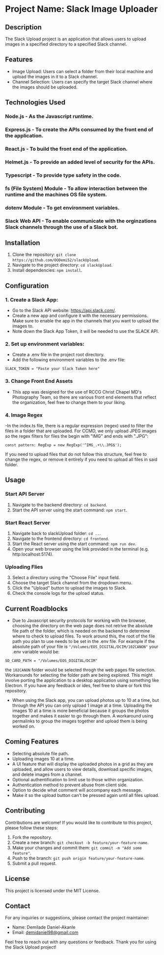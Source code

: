 # Project Name: Slack Image Uploader

## Description
The Slack Upload project is an application that allows users to upload images in a specified directory to a specified Slack channel.

## Features
- Image Upload: Users can select a folder from their local machine and upload the images in it to a Slack channel.
- Channel Selection: Users can specify the target Slack channel where the images should be uploaded.

## Technologies Used
### Node.js - As the Javascript runtime.
### Express.js - To create the APIs consumed by the front end of the application.
### React.js - To build the front end of the application.
### Helmet.js - To provide an added level of security for the APIs.
### Typescript - To provide type safety in the code.
### fs (File System) Module - To allow interaction between the runtime and the machines OS file system.
### dotenv Module - To get environment variables.
### Slack Web API - To enable communicate with the orginzations Slack channels through the use of a Slack bot.

## Installation
1. Clone the repository: ```git clone https://github.com/OODemi52/slackUpload```.
2. Navigate to the project directory: ```cd slackUpload```.
3. Install dependencies: ```npm install```.

## Configuration
### 1. Create a Slack App:
- Go to the Slack API website: https://api.slack.com/.
- Create a new app and configure it with the necessary permissions. Make sure to enable the app in the channels that you want to upload the images to.
- Note down the Slack App Token, it will be needed to use the SLACK API.

### 2. Set up environment variables:
- Create a .env file in the project root directory.
- Add the following environment variables to the .env file:

```
SLACK_TOKEN = "Paste your Slack Token here"
```
### 3. Change Front End Assets
- This app was designed for the use of RCCG Christ Chapel MD's Photography Team, so there are various front end elements that reflect the organization, feel free to change them to your liking.

### 4. Image Regex
-In the index.ts file, there is a regular expression (regex) used to filter the files in a folder that are uploaded. For CCMD, we only upload JPEG images so the regex filters for files the begin with "IMG" and ends with ".JPG": 
```
const pattern: RegExp = new RegExp('^IMG_.+\\.JPG$');
```
If you need to upload files that do not follow this structure, feel free to change the regex, or remove it entirely if you need to upload all files in said folder.

## Usage
### Start API Server
1. Navigate to the backend directory: ```cd backend```.
2. Start the API server using the start command: ```npm start```.

### Start React Server
1. Navigate back to slackUpload folder: ```cd ..```.
2. Navigate to the frontend directory: ```cd frontend```.
3. Start the React server using the start command: ```npm run dev```.
4. Open your web browser using the link provided in the terminal (e.g. http:localhost:5174).

### Uploading Flies
3. Select a directory using the "Choose File" input field.
4. Choose the target Slack channel from the dropdown menu.
6. Click the "Upload" button to upload the images to Slack.
7. Check the console logs for the upload status.

## Current Roadblocks
- Due to Javascript security protocols for working with the browser, choosing the directory on the web page does not retrive the absolute file path of the folder, which is needed on the backend to determine where to check to upload files. To work around this, the root of the file path you plan to use needs to be set in the .env file. For example if the absolute path of your file is ```"/Volumes/EOS_DIGITAL/DCIM/102CANON"``` your .env variable would be:
```
SD_CARD_PATH = "/Volumes/EOS_DIGITAL/DCIM"
```
the ```102CANON``` folder would be selected throgh the web pages file selection. Workarounds for selecting the folder path are being explored. This might involve porting the application to a desktop application using something like Electron. If you have any feedback or ides, feel free to share or fork this repository.
- When using the Slack app, you can upload photos up to 10 at a time, but through the API you can only upload 1 image at a time. Uploading the images 10 at a time is more beneficial because it groups the photos together and makes it easier to go through them. A workaround using permalinks to group the images together and upload them is being worked on.

## Coming Features
- Selecting absolute file path.
- Uploading images 10 at a time.
- A UI feature that will display the uploaded photos in a grid as they are uploaded, and allow users to view details, download specific images, and delete images from a channel.
- Optional authentification to limit use to those within organization.
- Authentication method to prevent abuse from client side.
- Option to decide what comment will accompany each message.
- Make it so the upload button can't be pressed again until all files upload.

## Contributing
Contributions are welcome! If you would like to contribute to this project, please follow these steps:
1. Fork the repository.
2. Create a new branch: ```git checkout -b feature/your-feature-name```.
3. Make your changes and commit them: ```git commit -m "Add some feature"```.
4. Push to the branch: ```git push origin feature/your-feature-name```.
5. Submit a pull request.

## License
This project is licensed under the MIT License.

## Contact
For any inquiries or suggestions, please contact the project maintainer:
- Name: Demilade Daniel-Akanle
- Email: demidaniel98@gmail.com

Feel free to reach out with any questions or feedback. Thank you for using the Slack Upload project!